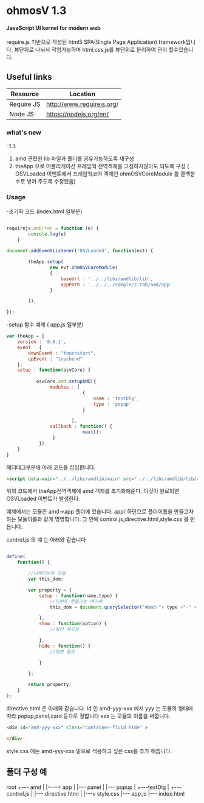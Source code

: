  ohmosV 1.3
===========


#### JavaScript UI kernel for modern web ####

require.js 기반으로 작성된 html5 SPA(Single Page Application) framework입니다.
뷰단위로 나눠서 작업가능하며 html,css,js를 뷰단위로 분리하여 관리 할수있습니다.

## Useful links

| Resource | Location |
| -------------- | -------------- |
| Require JS       | http://www.requirejs.org/ |
| Node JS          | https://nodejs.org/en/ |

### what's new ###
-1.3 
1.  amd 관련한 lib 파일과 폴더를 공유가능하도록 재구성
2. theApp 으로 어플리캐이션 프레임웍 전역객체를 고정하지않아도 되도록 구성
( OSVLoaded 이밴트에서 프레임웍코어 객체인 ohmOSVCoreModule 를  콜백함수로 넣어 주도록 수정했음)

### Usage ###

-초기화 코드 (index.html 일부분)

```js

requirejs.onError = function (e) {
        console.log(e)
    }
    
document.addEventListener('OSVLoaded', function(evt) {

        theApp.setup(
                new evt.ohmOSVCoreModule(
                {
                    baseUrl : '../../libs/amdlib/lib',
                    appPath : '../../../sample/2.tab/amd/app'
                }

        ));

});
```



-setup 함수 예제 ( app.js 일부분)

```js
var theApp = {
    version : '0.0.1',
    event : {
        downEvent : "touchstart",
        upEvent : "touchend"
    },
    setup : function(osvCore) {
           
           osvCore.amd.setupAMD({
                modules : [
                            {
                                name : 'testDlg',
                                type : 'popup'
                            }

                        ],
                callback : function() {
                            next();
                 }
            })
    }
}
```

헤더태그부분에 아래 코드를 삽입합니다.

```html
<script data-main="../../libs/amdlib/main" src="../../libs/amdlib/lib/require.js"></script>
```
위의 코드에서 theApp전역객체에 amd 객체를 초기화해준다. 이것이 완료되면 OSVLoaded 이밴트가 발생한다.

예제에서는 모듈은 amd->app 폴더에 있습니다.
app/ 하단으로 폴더이름을 만들고자 하는 모듈이름과 같게 명명합니다.
그 안에 control.js,directive.html,style.css 를 만듭니다. 

control.js 의 예 는 아래와 같습니다
```js

define(
    function() {

        //디랙티브와 연결
        var this_dom;

        var property = {
            setup : function(name,type) {
                //이밴트 핸들러는 여기에
                this_dom = document.querySelector("#amd-"+ type +"-" + name);

            },
            show : function(option) {
                //화면 재구성

            },
            hide : function() {
                //화면 종료

            }

        };

        return property;
    }
);
```

directive.html 은 아래와 같습니다.
id 인 amd-yyy-xxx 에서
yyy 는 모듈의 형태에 따라 popup,panel,card 등으로 정합니다
xxx 는 모듈의 이름을 써줍니다.
```html
<div id="amd-yyy-xxx" class="container-fluid hide" >

</div>
```

style.css 에는 amd-yyy-xxx 밑으로 적용하고 싶은 css를 추가 해줍니다. 

## 폴더 구성 예 ##
root +--- amd
     |   |----+ app
     |        |--- panel
     |        |--- popup
     |             +---testDlg
     |                 +--- control.js
     |                 |--- directive.html
     |                 |---v style.css
     |--- app.js
     |--- index.html

